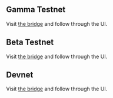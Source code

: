 ## Gamma Testnet

Visit [the bridge](https://bridge.gamma.testnet.l2.quarkchain.io/) and follow through the UI.


## Beta Testnet

Visit [the bridge](https://bridge.beta.testnet.l2.quarkchain.io) and follow through the UI.


## Devnet

Visit [the bridge](https://quarkchain-b1ac26e1bc5a3c1f.testnets.rollbridge.app/) and follow through the UI.